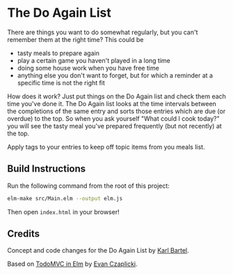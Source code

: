 # The Do Again List

There are things you want to do somewhat regularly, but you can't remember them at the right time? This could be

* tasty meals to prepare again
* play a certain game you haven't played in a long time
* doing some house work when you have free time
* anything else you don't want to forget, but for which a reminder at a specific time is not the right fit

How does it work? Just put things on the Do Again list and check them each time you've done it. The Do Again list looks at the time intervals between the completions of the same entry and sorts those entries which are due (or overdue) to the top. So when you ask yourself "What could I cook today?" you will see the tasty meal you've prepared frequently (but not recently) at the top.

Apply tags to your entries to keep off topic items from you meals list.

## Build Instructions

Run the following command from the root of this project:

```bash
elm-make src/Main.elm --output elm.js
```

Then open `index.html` in your browser!

## Credits

Concept and code changes for the Do Again List by [Karl Bartel](http://karl.berlin).

Based on [TodoMVC in Elm](https://github.com/evancz/elm-todomvc) by [Evan Czaplicki](https://github.com/evancz).
